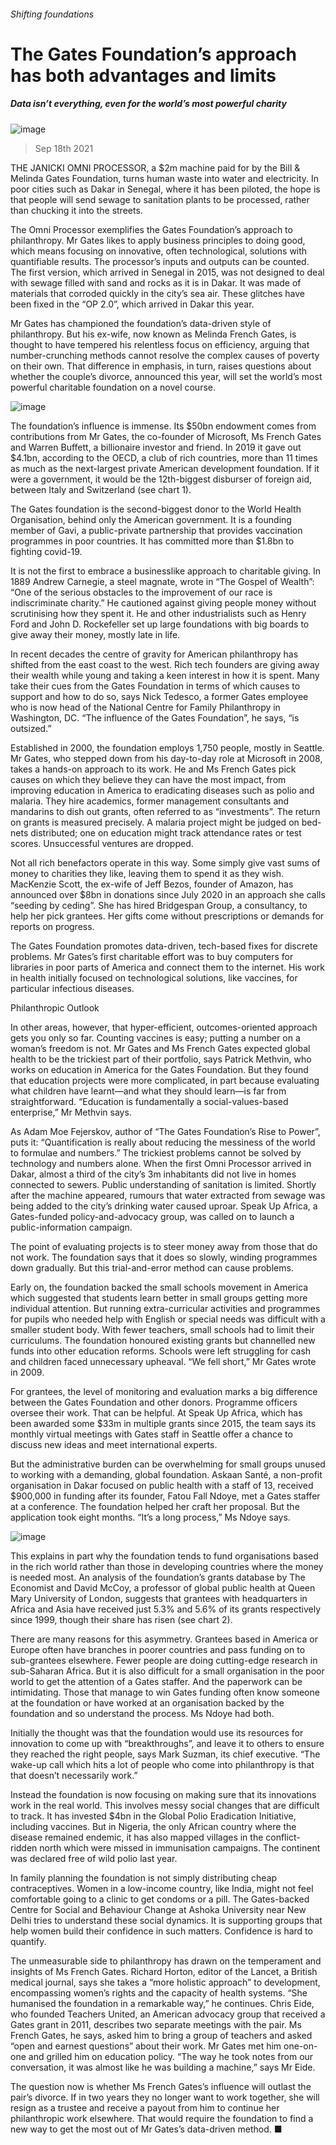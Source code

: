 ###### Shifting foundations
# The Gates Foundation’s approach has both advantages and limits 
##### Data isn’t everything, even for the world’s most powerful charity 
![image](images/20210918_IRD002_0.jpg) 
> Sep 18th 2021 
THE JANICKI OMNI PROCESSOR, a $2m machine paid for by the Bill &amp; Melinda Gates Foundation, turns human waste into water and electricity. In poor cities such as Dakar in Senegal, where it has been piloted, the hope is that people will send sewage to sanitation plants to be processed, rather than chucking it into the streets.
The Omni Processor exemplifies the Gates Foundation’s approach to philanthropy. Mr Gates likes to apply business principles to doing good, which means focusing on innovative, often technological, solutions with quantifiable results. The processor’s inputs and outputs can be counted. The first version, which arrived in Senegal in 2015, was not designed to deal with sewage filled with sand and rocks as it is in Dakar. It was made of materials that corroded quickly in the city’s sea air. These glitches have been fixed in the “OP 2.0”, which arrived in Dakar this year.

Mr Gates has championed the foundation’s data-driven style of philanthropy. But his ex-wife, now known as Melinda French Gates, is thought to have tempered his relentless focus on efficiency, arguing that number-crunching methods cannot resolve the complex causes of poverty on their own. That difference in emphasis, in turn, raises questions about whether the couple’s divorce, announced this year, will set the world’s most powerful charitable foundation on a novel course.
![image](images/20210918_irc043.png) 

The foundation’s influence is immense. Its $50bn endowment comes from contributions from Mr Gates, the co-founder of Microsoft, Ms French Gates and Warren Buffett, a billionaire investor and friend. In 2019 it gave out $4.1bn, according to the OECD, a club of rich countries, more than 11 times as much as the next-largest private American development foundation. If it were a government, it would be the 12th-biggest disburser of foreign aid, between Italy and Switzerland (see chart 1).
The Gates foundation is the second-biggest donor to the World Health Organisation, behind only the American government. It is a founding member of Gavi, a public-private partnership that provides vaccination programmes in poor countries. It has committed more than $1.8bn to fighting covid-19.
It is not the first to embrace a businesslike approach to charitable giving. In 1889 Andrew Carnegie, a steel magnate, wrote in “The Gospel of Wealth”: “One of the serious obstacles to the improvement of our race is indiscriminate charity.” He cautioned against giving people money without scrutinising how they spent it. He and other industrialists such as Henry Ford and John D. Rockefeller set up large foundations with big boards to give away their money, mostly late in life.
In recent decades the centre of gravity for American philanthropy has shifted from the east coast to the west. Rich tech founders are giving away their wealth while young and taking a keen interest in how it is spent. Many take their cues from the Gates Foundation in terms of which causes to support and how to do so, says Nick Tedesco, a former Gates employee who is now head of the National Centre for Family Philanthropy in Washington, DC. “The influence of the Gates Foundation”, he says, “is outsized.”
Established in 2000, the foundation employs 1,750 people, mostly in Seattle. Mr Gates, who stepped down from his day-to-day role at Microsoft in 2008, takes a hands-on approach to its work. He and Ms French Gates pick causes on which they believe they can have the most impact, from improving education in America to eradicating diseases such as polio and malaria. They hire academics, former management consultants and mandarins to dish out grants, often referred to as “investments”. The return on grants is measured precisely. A malaria project might be judged on bed-nets distributed; one on education might track attendance rates or test scores. Unsuccessful ventures are dropped.
Not all rich benefactors operate in this way. Some simply give vast sums of money to charities they like, leaving them to spend it as they wish. MacKenzie Scott, the ex-wife of Jeff Bezos, founder of Amazon, has announced over $8bn in donations since July 2020 in an approach she calls “seeding by ceding”. She has hired Bridgespan Group, a consultancy, to help her pick grantees. Her gifts come without prescriptions or demands for reports on progress.
The Gates Foundation promotes data-driven, tech-based fixes for discrete problems. Mr Gates’s first charitable effort was to buy computers for libraries in poor parts of America and connect them to the internet. His work in health initially focused on technological solutions, like vaccines, for particular infectious diseases.
Philanthropic Outlook
In other areas, however, that hyper-efficient, outcomes-oriented approach gets you only so far. Counting vaccines is easy; putting a number on a woman’s freedom is not. Mr Gates and Ms French Gates expected global health to be the trickiest part of their portfolio, says Patrick Methvin, who works on education in America for the Gates Foundation. But they found that education projects were more complicated, in part because evaluating what children have learnt—and what they should learn—is far from straightforward. “Education is fundamentally a social-values-based enterprise,” Mr Methvin says.
As Adam Moe Fejerskov, author of “The Gates Foundation’s Rise to Power”, puts it: “Quantification is really about reducing the messiness of the world to formulae and numbers.” The trickiest problems cannot be solved by technology and numbers alone. When the first Omni Processor arrived in Dakar, almost a third of the city’s 3m inhabitants did not live in homes connected to sewers. Public understanding of sanitation is limited. Shortly after the machine appeared, rumours that water extracted from sewage was being added to the city’s drinking water caused uproar. Speak Up Africa, a Gates-funded policy-and-advocacy group, was called on to launch a public-information campaign.
The point of evaluating projects is to steer money away from those that do not work. The foundation says that it does so slowly, winding programmes down gradually. But this trial-and-error method can cause problems.
Early on, the foundation backed the small schools movement in America which suggested that students learn better in small groups getting more individual attention. But running extra-curricular activities and programmes for pupils who needed help with English or special needs was difficult with a smaller student body. With fewer teachers, small schools had to limit their curriculums. The foundation honoured existing grants but channelled new funds into other education reforms. Schools were left struggling for cash and children faced unnecessary upheaval. “We fell short,” Mr Gates wrote in 2009.
For grantees, the level of monitoring and evaluation marks a big difference between the Gates Foundation and other donors. Programme officers oversee their work. That can be helpful. At Speak Up Africa, which has been awarded some $33m in multiple grants since 2015, the team says its monthly virtual meetings with Gates staff in Seattle offer a chance to discuss new ideas and meet international experts.
But the administrative burden can be overwhelming for small groups unused to working with a demanding, global foundation. Askaan Santé, a non-profit organisation in Dakar focused on public health with a staff of 13, received $900,000 in funding after its founder, Fatou Fall Ndoye, met a Gates staffer at a conference. The foundation helped her craft her proposal. But the application took eight months. “It’s a long process,” Ms Ndoye says.
![image](images/20210918_irc057.png) 

This explains in part why the foundation tends to fund organisations based in the rich world rather than those in developing countries where the money is needed most. An analysis of the foundation’s grants database by The Economist and David McCoy, a professor of global public health at Queen Mary University of London, suggests that grantees with headquarters in Africa and Asia have received just 5.3% and 5.6% of its grants respectively since 1999, though their share has risen (see chart 2).
There are many reasons for this asymmetry. Grantees based in America or Europe often have branches in poorer countries and pass funding on to sub-grantees elsewhere. Fewer people are doing cutting-edge research in sub-Saharan Africa. But it is also difficult for a small organisation in the poor world to get the attention of a Gates staffer. And the paperwork can be intimidating. Those that manage to win Gates funding often know someone at the foundation or have worked at an organisation backed by the foundation and so understand the process. Ms Ndoye had both.
Initially the thought was that the foundation would use its resources for innovation to come up with “breakthroughs”, and leave it to others to ensure they reached the right people, says Mark Suzman, its chief executive. “The wake-up call which hits a lot of people who come into philanthropy is that that doesn’t necessarily work.”
Instead the foundation is now focusing on making sure that its innovations work in the real world. This involves messy social changes that are difficult to track. It has invested $4bn in the Global Polio Eradication Initiative, including vaccines. But in Nigeria, the only African country where the disease remained endemic, it has also mapped villages in the conflict-ridden north which were missed in immunisation campaigns. The continent was declared free of wild polio last year.
In family planning the foundation is not simply distributing cheap contraceptives. Women in a low-income country, like India, might not feel comfortable going to a clinic to get condoms or a pill. The Gates-backed Centre for Social and Behaviour Change at Ashoka University near New Delhi tries to understand these social dynamics. It is supporting groups that help women build their confidence in such matters. Confidence is hard to quantify.
The unmeasurable side to philanthropy has drawn on the temperament and insights of Ms French Gates. Richard Horton, editor of the Lancet, a British medical journal, says she takes a “more holistic approach” to development, encompassing women’s rights and the capacity of health systems. “She humanised the foundation in a remarkable way,” he continues. Chris Eide, who founded Teachers United, an American advocacy group that received a Gates grant in 2011, describes two separate meetings with the pair. Ms French Gates, he says, asked him to bring a group of teachers and asked “open and earnest questions” about their work. Mr Gates met him one-on-one and grilled him on education policy. “The way he took notes from our conversation, it was almost like he was building a machine,” says Mr Eide.
The question now is whether Ms French Gates’s influence will outlast the pair’s divorce. If in two years they no longer want to work together, she will resign as a trustee and receive a payout from him to continue her philanthropic work elsewhere. That would require the foundation to find a new way to get the most out of Mr Gates’s data-driven method. ■
